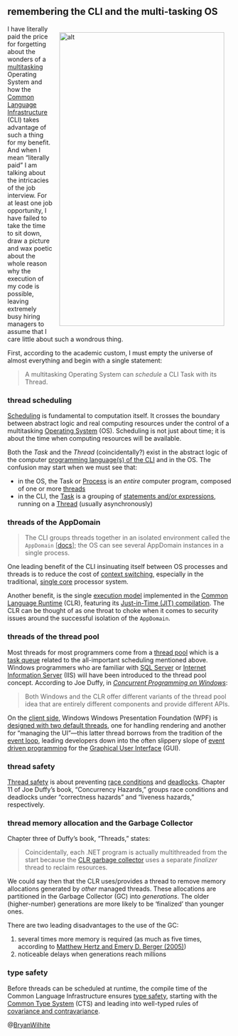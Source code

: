 ## remembering the CLI and the multi-tasking OS

<!-- cSpell:disable -->
<img alt="alt" src="https://gvpydw.dm.files.1drv.com/y4m0QbX_3OZ3bIXFZdVDRIVVWxA4VU6sg3vH7Fgsm-efThCNwPzmp25WvF7krIEXsFvh3-q9-4s3exZtn5BNQ4JN3BK1Ia1EebYh3j5I_27kUw5gxMq5v7xcWhioRsv2pt4gvnsQvt_DhC2pGIwCuGWTpWTHpc5h1jD1gNtIA6e0zuf__XFl_JnxbM05zlq5jWJRhBQ1o8mQpIojD253uGOcQ?width=371&height=660&cropmode=none" style="float:right;margin:16px;" width="371" height="660" />
<!-- cSpell:enable -->

I have literally paid the price for forgetting about the wonders of a [multitasking](https://en.wikipedia.org/wiki/Computer_multitasking) Operating System and how the [Common Language Infrastructure](https://en.wikipedia.org/wiki/Common_Language_Infrastructure) (CLI) takes advantage of such a thing for my benefit. And when I mean “literally paid” I am talking about the intricacies of the job interview. For at least one job opportunity, I have failed to take the time to sit down, draw a picture and wax poetic about the whole reason why the execution of my code is possible, leaving extremely busy hiring managers to assume that I care little about such a wondrous thing.

First, according to the academic custom, I must empty the universe of almost everything and begin with a single statement:

>A multitasking Operating System can _schedule_ a CLI Task with its Thread.

### thread scheduling

[Scheduling](https://en.wikipedia.org/wiki/Scheduling_(computing)) is fundamental to computation itself. It crosses the boundary between abstract logic and real computing resources under the control of a multitasking [Operating System](https://en.wikipedia.org/wiki/Operating_system) (OS). Scheduling is not just about time; it is about the time when computing resources will be available.

Both the _Task_ and the _Thread_ (coincidentally?) exist in the abstract logic of the computer [programming language(s) of the CLI](https://en.wikipedia.org/wiki/List_of_CLI_languages) and in the OS. The confusion may start when we must see that:

* in the OS, the Task or [Process](https://en.wikipedia.org/wiki/Process_(computing)) is an _entire_ computer program, composed of one or more [threads](https://en.wikipedia.org/wiki/Thread_(computing))
* in the CLI, the [Task](https://docs.microsoft.com/en-us/dotnet/api/system.threading.tasks.task?view=netstandard-2.0) is a grouping of [statements and/or expressions](https://en.wikipedia.org/wiki/Statement_(computer_science)), running on a [Thread](https://docs.microsoft.com/en-us/dotnet/api/system.threading.thread?redirectedfrom=MSDN&view=netstandard-2.0) (usually asynchronously)

### threads of the AppDomain

>The CLI groups threads together in an isolated environment called the `AppDomain` [[docs](https://docs.microsoft.com/en-us/dotnet/api/system.appdomain?redirectedfrom=MSDN&view=netcore-2.1)]; the OS can see several AppDomain instances in a single process.

One leading benefit of the CLI insinuating itself between OS processes and threads is to reduce the cost of [context switching](https://en.wikipedia.org/wiki/Context_switch), especially in the traditional, [single core](https://en.wikipedia.org/wiki/Single-core) processor system.

Another benefit, is the single [execution model](https://en.wikipedia.org/wiki/Execution_model) implemented in the [Common Language Runtime](https://en.wikipedia.org/wiki/Common_Language_Runtime) (CLR), featuring its [Just-in-Time (JIT) compilation](https://en.wikipedia.org/wiki/Just-in-time_compilation). The CLR can be thought of as one throat to choke when it comes to security issues around the successful isolation of the `AppDomain`.

### threads of the thread pool

Most threads for most programmers come from a [thread pool](https://en.wikipedia.org/wiki/Thread_pool) which is a [task queue](https://en.wikipedia.org/wiki/Task_queue) related to the all-important scheduling mentioned above. Windows programmers who are familiar with [SQL Server](https://www.microsoft.com/en-us/sql-server/sql-server-2017?&OCID=AID739534_SEM_RNDRbyuB) or [Internet Information Server](https://www.iis.net/) (IIS) will have been introduced to the thread pool concept. According to Joe Duffy, in _[Concurrent Programming on Windows](https://www.amazon.com/Concurrent-Programming-Windows-Joe-Duffy/dp/032143482X?SubscriptionId=1SW6D7X6ZXXR92KVX0G2&tag=thekintespacec00&linkCode=xm2&camp=2025&creative=165953&creativeASIN=032143482X)_:

>Both Windows and the CLR offer different variants of the thread pool idea that are entirely different components and provide different APIs.

On the [client side](https://en.wikipedia.org/wiki/Client-side), Windows Windows Presentation Foundation (WPF) is [designed with two default threads](https://docs.microsoft.com/en-us/dotnet/framework/wpf/advanced/threading-model), one for handling rendering and another for “managing the UI”—this latter thread borrows from the tradition of the [event loop](https://en.wikipedia.org/wiki/Event_loop), leading developers down into the often slippery slope of [event driven programming](https://en.wikipedia.org/wiki/Event-driven_programming) for the [Graphical User Interface](https://en.wikipedia.org/wiki/Graphical_user_interface) (GUI).

### thread safety

[Thread safety](https://en.wikipedia.org/wiki/Thread_safety) is about preventing [race conditions](https://en.wikipedia.org/wiki/Race_condition#Computing) and [deadlocks](https://en.wikipedia.org/wiki/Deadlock). Chapter 11 of Joe Duffy’s book, “Concurrency Hazards,” groups race conditions and deadlocks under “correctness hazards” and “liveness hazards,” respectively.

### thread memory allocation and the Garbage Collector

Chapter three of Duffy’s book, “Threads,” states:

>Coincidentally, each .NET program is actually multithreaded from the start because the [CLR garbage collector](https://msdn.microsoft.com/en-us/library/ms973837.aspx?f=255&MSPPError=-2147217396) uses a separate _finalizer_ thread to reclaim resources.

We could say then that the CLR uses/provides a thread to remove memory allocations generated by _other_ managed threads. These allocations are partitioned in the Garbage Collector (GC) into _generations_. The older (higher-number) generations are more likely to be ‘finalized’ than younger ones.

There are two leading disadvantages to the use of the GC:

1) several times more memory is required (as much as five times, according to [Matthew Hertz and Emery D. Berger (2005)](https://en.wikipedia.org/wiki/Garbage_collection_(computer_science)#cite_note-5))
2) noticeable delays when generations reach millions

### type safety

Before threads can be scheduled at runtime, the compile time of the Common Language Infrastructure ensures [type safety](https://en.wikipedia.org/wiki/Type_safety), starting with the [Common Type System](https://en.wikipedia.org/wiki/Common_Type_System) (CTS) and leading into well-typed rules of [covariance and contravariance](https://en.wikipedia.org/wiki/Covariance_and_contravariance_(computer_science)).

@[BryanWilhite](https://twitter.com/bryanwilhite)

